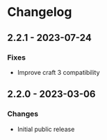 Changelog
==================

## 2.2.1 - 2023-07-24
### Fixes
- Improve craft 3 compatibility

## 2.2.0 - 2023-03-06
### Changes
- Initial public release
